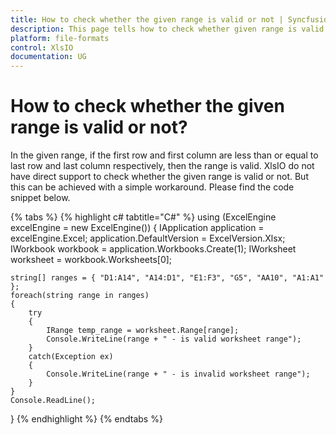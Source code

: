 ```yaml
---
title: How to check whether the given range is valid or not | Syncfusion
description: This page tells how to check whether given range is valid or not using Syncfusion .NET Excel library (XlsIO).
platform: file-formats
control: XlsIO
documentation: UG
---
```


# How to check whether the given range is valid or not?

In the given range, if the first row and first column are less than or equal to last row and last column respectively, then the range is valid. XlsIO do not have direct support to check whether the given range is valid or not. But this can be achieved with a simple workaround. Please find the code snippet below.

{% tabs %}
{% highlight c# tabtitle="C#" %}
using (ExcelEngine excelEngine = new ExcelEngine())
{
    IApplication application = excelEngine.Excel;
    application.DefaultVersion = ExcelVersion.Xlsx;
    IWorkbook workbook = application.Workbooks.Create(1);
    IWorksheet worksheet = workbook.Worksheets[0];
    
    string[] ranges = { "D1:A14", "A14:D1", "E1:F3", "G5", "AA10", "A1:A1" };
    foreach(string range in ranges)
    {
        try
        {
            IRange temp_range = worksheet.Range[range];
            Console.WriteLine(range + " - is valid worksheet range");
        }
        catch(Exception ex)
        {
            Console.WriteLine(range + " - is invalid worksheet range");
        }
    }
    Console.ReadLine();
}
{% endhighlight %}
{% endtabs %}
